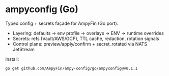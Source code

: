 # ampyconfig (Go)

Typed config + secrets façade for AmpyFin (Go port).  
- Layering: defaults → env profile → overlays → ENV → runtime overrides  
- Secrets: refs (Vault/AWS/GCP), TTL cache, redaction, rotation signals  
- Control plane: preview/apply/confirm + secret_rotated via NATS JetStream

Install:
```bash
go get github.com/AmpyFin/ampy-config/go/ampyconfig@v0.1.1
